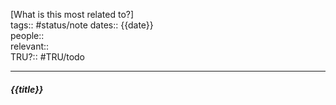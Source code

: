 [What is this most related to?]  
tags:: #status/note
dates:: {{date}}  
people::  
relevant::  
TRU?:: #TRU/todo

---

##### {{title}}
